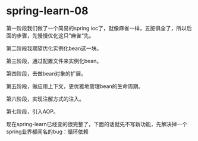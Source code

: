 # spring-learn-08

第一阶段我们做了一个简易的spring ioc了，就像麻雀一样，五脏俱全了，所以后面的步骤，先慢慢优化这只”麻雀“先。

第二阶段我期望优化实例化bean这一块。

第三阶段，通过配置文件来实例化bean。

第四阶段，去做bean对象的扩展。

第五阶段，做应用上下文，更优雅地管理bean的生命周期。

第六阶段，实现注解方式的注入。

第七阶段，引入AOP。

现在spring-learn已经变的很完整了，下面的话就先不写新功能，先解决掉一个spring业界都闻名的bug：循环依赖
